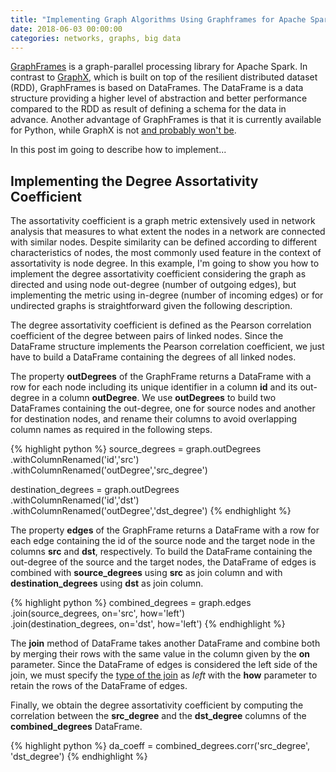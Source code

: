 ```yaml
---
title: "Implementing Graph Algorithms Using Graphframes for Apache Spark in Python"
date: 2018-06-03 00:00:00
categories: networks, graphs, big data
---
```


[GraphFrames](http://graphframes.github.io/) is a graph-parallel processing library for Apache Spark. In contrast to [GraphX](https://spark.apache.org/graphx/), which is built on top of the resilient distributed dataset (RDD), GraphFrames is based on DataFrames. The DataFrame is a data structure providing a higher level of abstraction and better performance compared to the RDD as result of defining a schema for the data in advance. Another advantage of GraphFrames is that it is currently available for Python, while GraphX is not [and probably won't be](https://issues.apache.org/jira/browse/SPARK-3789). 

In this post im going to describe how to implement...

## Implementing the Degree Assortativity Coefficient

The assortativity coefficient is a graph metric extensively used in network analysis that measures to what extent the nodes in a network are connected with similar nodes. Despite similarity can be defined according to different characteristics of nodes, the most commonly used feature in the context of assortativity is node degree. In this example, I'm going to show you how to implement the degree assortativity coefficient considering the graph as directed and using node out-degree (number of outgoing edges), but implementing the metric using in-degree (number of incoming edges) or for undirected graphs is straightforward given the following description. 

The degree assortativity coefficient is defined as the Pearson correlation coefficient of the degree between pairs of linked nodes. Since the DataFrame structure implements the Pearson correlation coefficient, we just have to build a DataFrame containing the degrees of all linked nodes.

The property **outDegrees** of the GraphFrame returns a DataFrame with a row for each node including its unique identifier in a column **id** and its out-degree in a column **outDegree**. We use **outDegrees** to build two DataFrames containing the out-degree, one for source nodes and another for destination nodes, and rename their columns to avoid overlapping column names as required in the following steps.

{% highlight python %}
source_degrees = graph.outDegrees \
    .withColumnRenamed('id','src') \
    .withColumnRenamed('outDegree','src_degree')
    
destination_degrees = graph.outDegrees \
    .withColumnRenamed('id','dst') \
    .withColumnRenamed('outDegree','dst_degree')
{% endhighlight %}

The property **edges** of the GraphFrame returns a DataFrame with a row for each edge containing the id of the source node and the target node in the columns **src** and **dst**, respectively. To build the DataFrame containing the out-degree of the source and the target nodes, the DataFrame of edges is combined with **source_degrees** using **src** as join column and with **destination_degrees** using **dst** as join column.

{% highlight python %}
combined_degrees = graph.edges \
    .join(source_degrees, on='src', how='left') \
    .join(destination_degrees, on='dst', how='left')
{% endhighlight %}

The **join** method of DataFrame takes another DataFrame and combine both by merging their rows with the same value in the column given by the **on** parameter. Since the DataFrame of edges is considered the left side of the join, we must specify the [type of the join](https://en.wikipedia.org/wiki/Join_(SQL)) as *left* with the **how** parameter to retain the rows of the DataFrame of edges.

Finally, we obtain the degree assortativity coefficient by computing the correlation between the **src_degree** and the **dst_degree** columns of the **combined_degrees** DataFrame.

{% highlight python %}
da_coeff = combined_degrees.corr('src_degree', 'dst_degree')
{% endhighlight %}